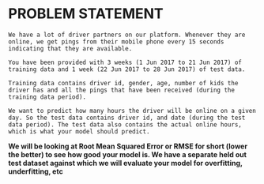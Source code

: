 # PROBLEM STATEMENT

    We have a lot of driver partners on our platform. Whenever they are online, we get pings from their mobile phone every 15 seconds indicating that they are available.
    
    You have been provided with 3 weeks (1 Jun 2017 to 21 Jun 2017) of training data and 1 week (22 Jun 2017 to 28 Jun 2017) of test data.
    
    Training data contains driver id, gender, age, number of kids the driver has and all the pings that have been received (during the training data period).
    
    We want to predict how many hours the driver will be online on a given day. So the test data contains driver id, and date (during the test data period). The test data also contains the actual online hours, which is what your model should predict.
    
**We will be looking at Root Mean Squared Error or RMSE for short (lower the better) to see how good your model is. We have a separate held out test dataset against which we will evaluate your model for overfitting, underfitting, etc**